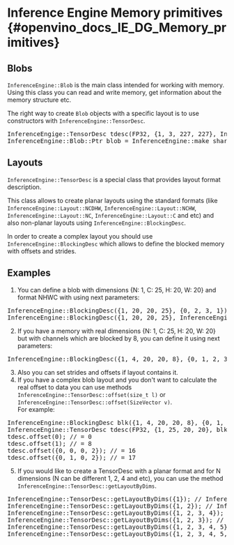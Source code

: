 Inference Engine Memory primitives {#openvino_docs_IE_DG_Memory_primitives}
=====================================================================

## Blobs

<code>InferenceEngine::Blob</code> is the main class intended for working with memory.
Using this class you can read and write memory, get information about the memory structure etc.

The right way to create <code>Blob</code> objects with a specific layout is to use constructors with <code>InferenceEngine::TensorDesc</code>.
<pre class="brush:cpp">
InferenceEngige::TensorDesc tdesc(FP32, {1, 3, 227, 227}, InferenceEngine::Layout::NCHW);
InferenceEngine::Blob::Ptr blob = InferenceEngine::make_shared_blob<float>(tdesc);
</pre>

## Layouts

<code>InferenceEngine::TensorDesc</code> is a special class that provides layout format description.

This class allows to create planar layouts using the standard formats (like <code>InferenceEngine::Layout::NCDHW</code>, <code>InferenceEngine::Layout::NCHW</code>, <code>InferenceEngine::Layout::NC</code>, <code>InferenceEngine::Layout::C</code> and etc) and also non-planar layouts using <code>InferenceEngine::BlockingDesc</code>.

In order to create a complex layout you should use <code>InferenceEngine::BlockingDesc</code> which allows to define the blocked memory with offsets and strides.

## Examples

1. You can define a blob with dimensions {N: 1, C: 25, H: 20, W: 20} and format NHWC with using next parameters:<br/>
<pre class="brush:cpp">
InferenceEngine::BlockingDesc({1, 20, 20, 25}, {0, 2, 3, 1}); // or
InferenceEngine::BlockingDesc({1, 20, 20, 25}, InferenceEngine::Layout::NHWC);
</pre>
2. If you have a memory with real dimensions {N: 1, C: 25, H: 20, W: 20} but with channels which are blocked by 8, you can define it using next parameters:<br/>
<pre class="brush:cpp">
InferenceEngine::BlockingDesc({1, 4, 20, 20, 8}, {0, 1, 2, 3, 1})
</pre>
3. Also you can set strides and offsets if layout contains it.
4. If you have a complex blob layout and you don't want to calculate the real offset to data you can use methods
<code>InferenceEngine::TensorDesc::offset(size_t l)</code> or <code>InferenceEngine::TensorDesc::offset(SizeVector v)</code>.<br/>
For example:
<pre class="brush:cpp">
InferenceEngine::BlockingDesc blk({1, 4, 20, 20, 8}, {0, 1, 2, 3, 1});
InferenceEngine::TensorDesc tdesc(FP32, {1, 25, 20, 20}, blk);
tdesc.offset(0); // = 0
tdesc.offset(1); // = 8
tdesc.offset({0, 0, 0, 2}); // = 16
tdesc.offset({0, 1, 0, 2}); // = 17
</pre>
5. If you would like to create a TensorDesc with a planar format and for N dimensions (N can be different 1, 2, 4 and etc), you can use the method
<code>InferenceEngine::TensorDesc::getLayoutByDims</code>.
<pre class="brush:cpp">
InferenceEngine::TensorDesc::getLayoutByDims({1}); // InferenceEngine::Layout::C
InferenceEngine::TensorDesc::getLayoutByDims({1, 2}); // InferenceEngine::Layout::NC
InferenceEngine::TensorDesc::getLayoutByDims({1, 2, 3, 4}); // InferenceEngine::Layout::NCHW
InferenceEngine::TensorDesc::getLayoutByDims({1, 2, 3}); // InferenceEngine::Layout::BLOCKED
InferenceEngine::TensorDesc::getLayoutByDims({1, 2, 3, 4, 5}); // InferenceEngine::Layout::NCDHW
InferenceEngine::TensorDesc::getLayoutByDims({1, 2, 3, 4, 5, ...}); // InferenceEngine::Layout::BLOCKED
</pre>